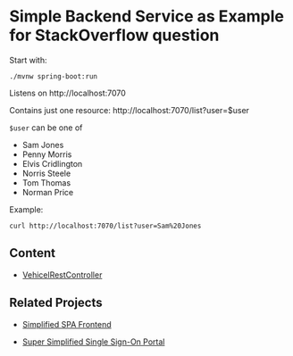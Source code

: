 # Simple Backend Service as Example for StackOverflow question

Start with: 
```
./mvnw spring-boot:run
```

Listens on http://localhost:7070

Contains just one resource: http://localhost:7070/list?user=$user

`$user` can be one of 

- Sam Jones
- Penny Morris
- Elvis Cridlington
- Norris Steele
- Tom Thomas
- Norman Price

Example:
```
curl http://localhost:7070/list?user=Sam%20Jones
```

## Content 

- [VehicelRestController](src/main/java/com/github/acme42/backend/VehicelRestController.java)

## Related Projects

- [Simplified SPA Frontend](https://github.com/acme42/frontend)

- [Super Simplified Single Sign-On Portal](https://github.com/acme42/portal)
